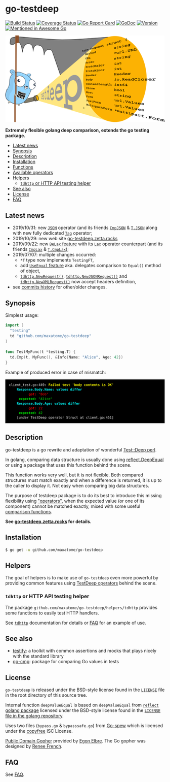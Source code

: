 go-testdeep
===========

[![Build Status](https://travis-ci.org/maxatome/go-testdeep.svg?branch=master)](https://travis-ci.org/maxatome/go-testdeep)
[![Coverage Status](https://coveralls.io/repos/github/maxatome/go-testdeep/badge.svg?branch=master)](https://coveralls.io/github/maxatome/go-testdeep?branch=master)
[![Go Report Card](https://goreportcard.com/badge/github.com/maxatome/go-testdeep)](https://goreportcard.com/report/github.com/maxatome/go-testdeep)
[![GoDoc](https://godoc.org/github.com/maxatome/go-testdeep?status.svg)](https://godoc.org/github.com/maxatome/go-testdeep)
[![Version](https://img.shields.io/github/tag/maxatome/go-testdeep.svg)](https://github.com/maxatome/go-testdeep/releases)
[![Mentioned in Awesome Go](https://awesome.re/mentioned-badge.svg)](https://github.com/avelino/awesome-go/#testing)

![testdeep](docs/image.png)

**Extremely flexible golang deep comparison, extends the go testing package.**

- [Latest news](#latest-news)
- [Synopsis](#synopsis)
- [Description](#description)
- [Installation](#installation)
- [Functions](https://go-testdeep.zetta.rocks/functions/)
- [Available operators](https://go-testdeep.zetta.rocks/operators/)
- [Helpers](#helpers)
  - [`tdhttp` or HTTP API testing helper](https://godoc.org/github.com/maxatome/go-testdeep/helpers/tdhttp)
- [See also](#see-also)
- [License](#license)
- [FAQ](https://go-testdeep.zetta.rocks/faq/)


## Latest news

- 2019/10/31: new [`JSON`] operator (and its friends [`CmpJSON`]
  & [`T.JSON`] along with new fully dedicated [`Tag`] operator;
- 2019/10/29: new web site
  [go-testdeep.zetta.rocks](https://go-testdeep.zetta.rocks/)
- 2019/09/22: new
  [`BeLax` feature](https://godoc.org/github.com/maxatome/go-testdeep#T.BeLax)
  with its
  [`Lax`](https://godoc.org/github.com/maxatome/go-testdeep#Lax)
  operator counterpart (and its friends
  [`CmpLax`](https://godoc.org/github.com/maxatome/go-testdeep#CmpLax)
  &
  [`T.CmpLax`](https://godoc.org/github.com/maxatome/go-testdeep#T.CmpLax));
- 2019/07/07: multiple changes occurred:
  - `*T` type now implements `TestingFT`,
  - add [`UseEqual` feature](https://godoc.org/github.com/maxatome/go-testdeep#T.UseEqual)
    aka. delegates comparison to `Equal()` method of object,
  - [`tdhttp.NewRequest()`](https://godoc.org/github.com/maxatome/go-testdeep/helpers/tdhttp#NewRequest),
    [`tdhttp.NewJSONRequest()`](https://godoc.org/github.com/maxatome/go-testdeep/helpers/tdhttp#NewJSONRequest)
    and
    [`tdhttp.NewXMLRequest()`](https://godoc.org/github.com/maxatome/go-testdeep/helpers/tdhttp#NewXMLRequest)
    now accept headers definition,
- see [commits history](https://github.com/maxatome/go-testdeep/commits/master)
  for other/older changes.


## Synopsis

Simplest usage:

```go
import (
  "testing"
  td "github.com/maxatome/go-testdeep"
)

func TestMyFunc(t *testing.T) {
  td.Cmp(t, MyFunc(), &Info{Name: "Alice", Age: 42})
}
```

Example of produced error in case of mismatch:

![error output](tools/docs_src/static/images/colored-output.svg)


## Description

go-testdeep is a go rewrite and adaptation of wonderful
[Test::Deep perl](https://metacpan.org/pod/Test::Deep).

In golang, comparing data structure is usually done using
[reflect.DeepEqual](https://golang.org/pkg/reflect/#DeepEqual) or
using a package that uses this function behind the scene.

This function works very well, but it is not flexible. Both compared
structures must match exactly and when a difference is returned, it is
up to the caller to display it. Not easy when comparing big data
structures.

The purpose of testdeep package is to do its best to introduce this
missing flexibility using
["operators"](https://go-testdeep.zetta.rocks/operators/), when the
expected value (or one of its component) cannot be matched exactly,
mixed with some useful
[comparison functions](https://go-testdeep.zetta.rocks/functions/).

**See [go-testdeep.zetta.rocks](https://go-testdeep.zetta.rocks/) for
details.**


## Installation

```sh
$ go get -u github.com/maxatome/go-testdeep
```


## Helpers

The goal of helpers is to make use of `go-testdeep` even more powerful
by providing common features using
[TestDeep operators](https://go-testdeep.zetta.rocks/operators/)
behind the scene.

### `tdhttp` or HTTP API testing helper

The package `github.com/maxatome/go-testdeep/helpers/tdhttp` provides
some functions to easily test HTTP handlers.

See [`tdhttp`] documentation for details or
[FAQ](https://go-testdeep.zetta.rocks/faq/#what-about-testing-the-response-using-my-api) for an
example of use.


## See also

- [testify](https://github.com/stretchr/testify): a toolkit with common assertions and mocks that plays nicely with the standard library
- [go-cmp](https://github.com/google/go-cmp): package for comparing Go values in tests


## License

`go-testdeep` is released under the BSD-style license found in the
[`LICENSE`](LICENSE) file in the root directory of this source tree.

Internal function `deepValueEqual` is based on `deepValueEqual` from
[`reflect` golang package](https://golang.org/pkg/reflect/) licensed
under the BSD-style license found in the [`LICENSE` file in the golang
repository](https://github.com/golang/go/blob/master/LICENSE).

Uses two files (`bypass.go` & `bypasssafe.go`) from
[Go-spew](https://github.com/davecgh/go-spew) which is licensed under
the [copyfree](http://copyfree.org) ISC License.

[Public Domain Gopher](https://github.com/egonelbre/gophers) provided
by [Egon Elbre](http://egonelbre.com/). The Go gopher was designed by
[Renee French](https://reneefrench.blogspot.com/).


## FAQ

See [FAQ](https://go-testdeep.zetta.rocks/faq/).


<!-- links:begin -->
[`T`]: https://godoc.org/github.com/maxatome/go-testdeep#T
[`TestDeep`]: https://godoc.org/github.com/maxatome/go-testdeep#TestDeep
[`Cmp`]: https://godoc.org/github.com/maxatome/go-testdeep#Cmp

[`tdhttp`]: https://godoc.org/github.com/maxatome/go-testdeep/helpers/tdhttp

[`BeLax` config flag]: https://godoc.org/github.com/maxatome/go-testdeep#ContextConfig
[`error`]: https://golang.org/pkg/builtin/#error


[`fmt.Stringer`]: https://godoc.org/pkg/fmt/#Stringer
[`time.Time`]: https://godoc.org/pkg/time/#Time
[`math.NaN`]: https://godoc.org/pkg/math/#NaN
[`All`]: https://godoc.org/github.com/maxatome/go-testdeep#All
[`Any`]: https://godoc.org/github.com/maxatome/go-testdeep#Any
[`Array`]: https://godoc.org/github.com/maxatome/go-testdeep#Array
[`ArrayEach`]: https://godoc.org/github.com/maxatome/go-testdeep#ArrayEach
[`Bag`]: https://godoc.org/github.com/maxatome/go-testdeep#Bag
[`Between`]: https://godoc.org/github.com/maxatome/go-testdeep#Between
[`Cap`]: https://godoc.org/github.com/maxatome/go-testdeep#Cap
[`Code`]: https://godoc.org/github.com/maxatome/go-testdeep#Code
[`Contains`]: https://godoc.org/github.com/maxatome/go-testdeep#Contains
[`ContainsKey`]: https://godoc.org/github.com/maxatome/go-testdeep#ContainsKey
[`Empty`]: https://godoc.org/github.com/maxatome/go-testdeep#Empty
[`Gt`]: https://godoc.org/github.com/maxatome/go-testdeep#Gt
[`Gte`]: https://godoc.org/github.com/maxatome/go-testdeep#Gte
[`HasPrefix`]: https://godoc.org/github.com/maxatome/go-testdeep#HasPrefix
[`HasSuffix`]: https://godoc.org/github.com/maxatome/go-testdeep#HasSuffix
[`Ignore`]: https://godoc.org/github.com/maxatome/go-testdeep#Ignore
[`Isa`]: https://godoc.org/github.com/maxatome/go-testdeep#Isa
[`JSON`]: https://godoc.org/github.com/maxatome/go-testdeep#JSON
[`Keys`]: https://godoc.org/github.com/maxatome/go-testdeep#Keys
[`Lax`]: https://godoc.org/github.com/maxatome/go-testdeep#Lax
[`Len`]: https://godoc.org/github.com/maxatome/go-testdeep#Len
[`Lt`]: https://godoc.org/github.com/maxatome/go-testdeep#Lt
[`Lte`]: https://godoc.org/github.com/maxatome/go-testdeep#Lte
[`Map`]: https://godoc.org/github.com/maxatome/go-testdeep#Map
[`MapEach`]: https://godoc.org/github.com/maxatome/go-testdeep#MapEach
[`N`]: https://godoc.org/github.com/maxatome/go-testdeep#N
[`NaN`]: https://godoc.org/github.com/maxatome/go-testdeep#NaN
[`Nil`]: https://godoc.org/github.com/maxatome/go-testdeep#Nil
[`None`]: https://godoc.org/github.com/maxatome/go-testdeep#None
[`Not`]: https://godoc.org/github.com/maxatome/go-testdeep#Not
[`NotAny`]: https://godoc.org/github.com/maxatome/go-testdeep#NotAny
[`NotEmpty`]: https://godoc.org/github.com/maxatome/go-testdeep#NotEmpty
[`NotNaN`]: https://godoc.org/github.com/maxatome/go-testdeep#NotNaN
[`NotNil`]: https://godoc.org/github.com/maxatome/go-testdeep#NotNil
[`NotZero`]: https://godoc.org/github.com/maxatome/go-testdeep#NotZero
[`PPtr`]: https://godoc.org/github.com/maxatome/go-testdeep#PPtr
[`Ptr`]: https://godoc.org/github.com/maxatome/go-testdeep#Ptr
[`Re`]: https://godoc.org/github.com/maxatome/go-testdeep#Re
[`ReAll`]: https://godoc.org/github.com/maxatome/go-testdeep#ReAll
[`Set`]: https://godoc.org/github.com/maxatome/go-testdeep#Set
[`Shallow`]: https://godoc.org/github.com/maxatome/go-testdeep#Shallow
[`Slice`]: https://godoc.org/github.com/maxatome/go-testdeep#Slice
[`Smuggle`]: https://godoc.org/github.com/maxatome/go-testdeep#Smuggle
[`String`]: https://godoc.org/github.com/maxatome/go-testdeep#String
[`Struct`]: https://godoc.org/github.com/maxatome/go-testdeep#Struct
[`SubBagOf`]: https://godoc.org/github.com/maxatome/go-testdeep#SubBagOf
[`SubMapOf`]: https://godoc.org/github.com/maxatome/go-testdeep#SubMapOf
[`SubSetOf`]: https://godoc.org/github.com/maxatome/go-testdeep#SubSetOf
[`SuperBagOf`]: https://godoc.org/github.com/maxatome/go-testdeep#SuperBagOf
[`SuperMapOf`]: https://godoc.org/github.com/maxatome/go-testdeep#SuperMapOf
[`SuperSetOf`]: https://godoc.org/github.com/maxatome/go-testdeep#SuperSetOf
[`Tag`]: https://godoc.org/github.com/maxatome/go-testdeep#Tag
[`TruncTime`]: https://godoc.org/github.com/maxatome/go-testdeep#TruncTime
[`Values`]: https://godoc.org/github.com/maxatome/go-testdeep#Values
[`Zero`]: https://godoc.org/github.com/maxatome/go-testdeep#Zero

[`CmpAll`]:https://godoc.org/github.com/maxatome/go-testdeep#CmpAll
[`CmpAny`]:https://godoc.org/github.com/maxatome/go-testdeep#CmpAny
[`CmpArray`]:https://godoc.org/github.com/maxatome/go-testdeep#CmpArray
[`CmpArrayEach`]:https://godoc.org/github.com/maxatome/go-testdeep#CmpArrayEach
[`CmpBag`]:https://godoc.org/github.com/maxatome/go-testdeep#CmpBag
[`CmpBetween`]:https://godoc.org/github.com/maxatome/go-testdeep#CmpBetween
[`CmpCap`]:https://godoc.org/github.com/maxatome/go-testdeep#CmpCap
[`CmpCode`]:https://godoc.org/github.com/maxatome/go-testdeep#CmpCode
[`CmpContains`]:https://godoc.org/github.com/maxatome/go-testdeep#CmpContains
[`CmpContainsKey`]:https://godoc.org/github.com/maxatome/go-testdeep#CmpContainsKey
[`CmpEmpty`]:https://godoc.org/github.com/maxatome/go-testdeep#CmpEmpty
[`CmpGt`]:https://godoc.org/github.com/maxatome/go-testdeep#CmpGt
[`CmpGte`]:https://godoc.org/github.com/maxatome/go-testdeep#CmpGte
[`CmpHasPrefix`]:https://godoc.org/github.com/maxatome/go-testdeep#CmpHasPrefix
[`CmpHasSuffix`]:https://godoc.org/github.com/maxatome/go-testdeep#CmpHasSuffix
[`CmpIsa`]:https://godoc.org/github.com/maxatome/go-testdeep#CmpIsa
[`CmpJSON`]:https://godoc.org/github.com/maxatome/go-testdeep#CmpJSON
[`CmpKeys`]:https://godoc.org/github.com/maxatome/go-testdeep#CmpKeys
[`CmpLax`]:https://godoc.org/github.com/maxatome/go-testdeep#CmpLax
[`CmpLen`]:https://godoc.org/github.com/maxatome/go-testdeep#CmpLen
[`CmpLt`]:https://godoc.org/github.com/maxatome/go-testdeep#CmpLt
[`CmpLte`]:https://godoc.org/github.com/maxatome/go-testdeep#CmpLte
[`CmpMap`]:https://godoc.org/github.com/maxatome/go-testdeep#CmpMap
[`CmpMapEach`]:https://godoc.org/github.com/maxatome/go-testdeep#CmpMapEach
[`CmpN`]:https://godoc.org/github.com/maxatome/go-testdeep#CmpN
[`CmpNaN`]:https://godoc.org/github.com/maxatome/go-testdeep#CmpNaN
[`CmpNil`]:https://godoc.org/github.com/maxatome/go-testdeep#CmpNil
[`CmpNone`]:https://godoc.org/github.com/maxatome/go-testdeep#CmpNone
[`CmpNot`]:https://godoc.org/github.com/maxatome/go-testdeep#CmpNot
[`CmpNotAny`]:https://godoc.org/github.com/maxatome/go-testdeep#CmpNotAny
[`CmpNotEmpty`]:https://godoc.org/github.com/maxatome/go-testdeep#CmpNotEmpty
[`CmpNotNaN`]:https://godoc.org/github.com/maxatome/go-testdeep#CmpNotNaN
[`CmpNotNil`]:https://godoc.org/github.com/maxatome/go-testdeep#CmpNotNil
[`CmpNotZero`]:https://godoc.org/github.com/maxatome/go-testdeep#CmpNotZero
[`CmpPPtr`]:https://godoc.org/github.com/maxatome/go-testdeep#CmpPPtr
[`CmpPtr`]:https://godoc.org/github.com/maxatome/go-testdeep#CmpPtr
[`CmpRe`]:https://godoc.org/github.com/maxatome/go-testdeep#CmpRe
[`CmpReAll`]:https://godoc.org/github.com/maxatome/go-testdeep#CmpReAll
[`CmpSet`]:https://godoc.org/github.com/maxatome/go-testdeep#CmpSet
[`CmpShallow`]:https://godoc.org/github.com/maxatome/go-testdeep#CmpShallow
[`CmpSlice`]:https://godoc.org/github.com/maxatome/go-testdeep#CmpSlice
[`CmpSmuggle`]:https://godoc.org/github.com/maxatome/go-testdeep#CmpSmuggle
[`CmpString`]:https://godoc.org/github.com/maxatome/go-testdeep#CmpString
[`CmpStruct`]:https://godoc.org/github.com/maxatome/go-testdeep#CmpStruct
[`CmpSubBagOf`]:https://godoc.org/github.com/maxatome/go-testdeep#CmpSubBagOf
[`CmpSubMapOf`]:https://godoc.org/github.com/maxatome/go-testdeep#CmpSubMapOf
[`CmpSubSetOf`]:https://godoc.org/github.com/maxatome/go-testdeep#CmpSubSetOf
[`CmpSuperBagOf`]:https://godoc.org/github.com/maxatome/go-testdeep#CmpSuperBagOf
[`CmpSuperMapOf`]:https://godoc.org/github.com/maxatome/go-testdeep#CmpSuperMapOf
[`CmpSuperSetOf`]:https://godoc.org/github.com/maxatome/go-testdeep#CmpSuperSetOf
[`CmpTruncTime`]:https://godoc.org/github.com/maxatome/go-testdeep#CmpTruncTime
[`CmpValues`]:https://godoc.org/github.com/maxatome/go-testdeep#CmpValues
[`CmpZero`]:https://godoc.org/github.com/maxatome/go-testdeep#CmpZero

[`T.All`]: https://godoc.org/github.com/maxatome/go-testdeep#T.All
[`T.Any`]: https://godoc.org/github.com/maxatome/go-testdeep#T.Any
[`T.Array`]: https://godoc.org/github.com/maxatome/go-testdeep#T.Array
[`T.ArrayEach`]: https://godoc.org/github.com/maxatome/go-testdeep#T.ArrayEach
[`T.Bag`]: https://godoc.org/github.com/maxatome/go-testdeep#T.Bag
[`T.Between`]: https://godoc.org/github.com/maxatome/go-testdeep#T.Between
[`T.Cap`]: https://godoc.org/github.com/maxatome/go-testdeep#T.Cap
[`T.Code`]: https://godoc.org/github.com/maxatome/go-testdeep#T.Code
[`T.Contains`]: https://godoc.org/github.com/maxatome/go-testdeep#T.Contains
[`T.ContainsKey`]: https://godoc.org/github.com/maxatome/go-testdeep#T.ContainsKey
[`T.Empty`]: https://godoc.org/github.com/maxatome/go-testdeep#T.Empty
[`T.Gt`]: https://godoc.org/github.com/maxatome/go-testdeep#T.Gt
[`T.Gte`]: https://godoc.org/github.com/maxatome/go-testdeep#T.Gte
[`T.HasPrefix`]: https://godoc.org/github.com/maxatome/go-testdeep#T.HasPrefix
[`T.HasSuffix`]: https://godoc.org/github.com/maxatome/go-testdeep#T.HasSuffix
[`T.Isa`]: https://godoc.org/github.com/maxatome/go-testdeep#T.Isa
[`T.JSON`]: https://godoc.org/github.com/maxatome/go-testdeep#T.JSON
[`T.Keys`]: https://godoc.org/github.com/maxatome/go-testdeep#T.Keys
[`T.CmpLax`]: https://godoc.org/github.com/maxatome/go-testdeep#T.CmpLax
[`T.Len`]: https://godoc.org/github.com/maxatome/go-testdeep#T.Len
[`T.Lt`]: https://godoc.org/github.com/maxatome/go-testdeep#T.Lt
[`T.Lte`]: https://godoc.org/github.com/maxatome/go-testdeep#T.Lte
[`T.Map`]: https://godoc.org/github.com/maxatome/go-testdeep#T.Map
[`T.MapEach`]: https://godoc.org/github.com/maxatome/go-testdeep#T.MapEach
[`T.N`]: https://godoc.org/github.com/maxatome/go-testdeep#T.N
[`T.NaN`]: https://godoc.org/github.com/maxatome/go-testdeep#T.NaN
[`T.Nil`]: https://godoc.org/github.com/maxatome/go-testdeep#T.Nil
[`T.None`]: https://godoc.org/github.com/maxatome/go-testdeep#T.None
[`T.Not`]: https://godoc.org/github.com/maxatome/go-testdeep#T.Not
[`T.NotAny`]: https://godoc.org/github.com/maxatome/go-testdeep#T.NotAny
[`T.NotEmpty`]: https://godoc.org/github.com/maxatome/go-testdeep#T.NotEmpty
[`T.NotNaN`]: https://godoc.org/github.com/maxatome/go-testdeep#T.NotNaN
[`T.NotNil`]: https://godoc.org/github.com/maxatome/go-testdeep#T.NotNil
[`T.NotZero`]: https://godoc.org/github.com/maxatome/go-testdeep#T.NotZero
[`T.PPtr`]: https://godoc.org/github.com/maxatome/go-testdeep#T.PPtr
[`T.Ptr`]: https://godoc.org/github.com/maxatome/go-testdeep#T.Ptr
[`T.Re`]: https://godoc.org/github.com/maxatome/go-testdeep#T.Re
[`T.ReAll`]: https://godoc.org/github.com/maxatome/go-testdeep#T.ReAll
[`T.Set`]: https://godoc.org/github.com/maxatome/go-testdeep#T.Set
[`T.Shallow`]: https://godoc.org/github.com/maxatome/go-testdeep#T.Shallow
[`T.Slice`]: https://godoc.org/github.com/maxatome/go-testdeep#T.Slice
[`T.Smuggle`]: https://godoc.org/github.com/maxatome/go-testdeep#T.Smuggle
[`T.String`]: https://godoc.org/github.com/maxatome/go-testdeep#T.String
[`T.Struct`]: https://godoc.org/github.com/maxatome/go-testdeep#T.Struct
[`T.SubBagOf`]: https://godoc.org/github.com/maxatome/go-testdeep#T.SubBagOf
[`T.SubMapOf`]: https://godoc.org/github.com/maxatome/go-testdeep#T.SubMapOf
[`T.SubSetOf`]: https://godoc.org/github.com/maxatome/go-testdeep#T.SubSetOf
[`T.SuperBagOf`]: https://godoc.org/github.com/maxatome/go-testdeep#T.SuperBagOf
[`T.SuperMapOf`]: https://godoc.org/github.com/maxatome/go-testdeep#T.SuperMapOf
[`T.SuperSetOf`]: https://godoc.org/github.com/maxatome/go-testdeep#T.SuperSetOf
[`T.TruncTime`]: https://godoc.org/github.com/maxatome/go-testdeep#T.TruncTime
[`T.Values`]: https://godoc.org/github.com/maxatome/go-testdeep#T.Values
[`T.Zero`]: https://godoc.org/github.com/maxatome/go-testdeep#T.Zero
<!-- links:end -->

